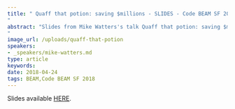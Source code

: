 ```yaml
---
title: " Quaff that potion: saving $millions - SLIDES - Code BEAM SF 2018
"
abstract: "Slides from Mike Watters's talk Quaff that potion: saving $millions - Code BEAM SF 2018
"
image_url: /uploads/quaff-that-potion
speakers:
- _speakers/mike-watters.md
type: article
keywords: 
date: 2018-04-24
tags: BEAM,Code BEAM SF 2018
---
```


Slides available <a href="http://s3.amazonaws.com/erlang-conferences-production/media/files/000/000/890/original/Mike_Watters_-_Quaff_that_potion-_saving__millions.pdf?1524578023" target="_blank">HERE</a>.
